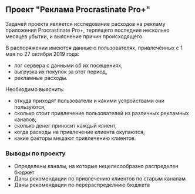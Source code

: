 ## Проект "Реклама Procrastinate Pro+"
Задачей проекта является исследование расходов на рекламу приложения Procrastinate Pro+, терпящего последние несколько месяцев убытки, и выяснение причин происходящего.

В распоряжении имеются данные о пользователях, привлечённых с 1 мая по 27 октября 2019 года:

- лог сервера с данными об их посещениях,
- выгрузка их покупок за этот период,
- рекламные расходы.

Необходимо выяснить:

- откуда приходят пользователи и какими устройствами они пользуются,
- сколько стоит привлечение пользователей из различных рекламных каналов;
- сколько денег приносит каждый клиент,
- когда расходы на привлечение клиента окупаются,
- какие факторы мешают привлечению клиентов.
### Выводы по проекту

- Определены каналы, на которые нецелесообразно распределен бюджет
- Даны рекомендации по привлечению клиентов по старым каналам
- Даны рекомендации по перераспределнию бюджета
